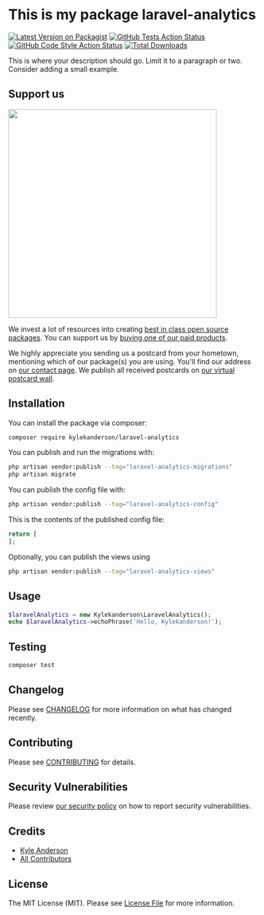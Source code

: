# This is my package laravel-analytics

[![Latest Version on Packagist](https://img.shields.io/packagist/v/kylekanderson/laravel-analytics.svg?style=flat-square)](https://packagist.org/packages/kylekanderson/laravel-analytics)
[![GitHub Tests Action Status](https://img.shields.io/github/workflow/status/kylekanderson/laravel-analytics/run-tests?label=tests)](https://github.com/kylekanderson/laravel-analytics/actions?query=workflow%3Arun-tests+branch%3Amain)
[![GitHub Code Style Action Status](https://img.shields.io/github/workflow/status/kylekanderson/laravel-analytics/Fix%20PHP%20code%20style%20issues?label=code%20style)](https://github.com/kylekanderson/laravel-analytics/actions?query=workflow%3A"Fix+PHP+code+style+issues"+branch%3Amain)
[![Total Downloads](https://img.shields.io/packagist/dt/kylekanderson/laravel-analytics.svg?style=flat-square)](https://packagist.org/packages/kylekanderson/laravel-analytics)

This is where your description should go. Limit it to a paragraph or two. Consider adding a small example.

## Support us

[<img src="https://github-ads.s3.eu-central-1.amazonaws.com/laravel-analytics.jpg?t=1" width="419px" />](https://spatie.be/github-ad-click/laravel-analytics)

We invest a lot of resources into creating [best in class open source packages](https://spatie.be/open-source). You can support us by [buying one of our paid products](https://spatie.be/open-source/support-us).

We highly appreciate you sending us a postcard from your hometown, mentioning which of our package(s) you are using. You'll find our address on [our contact page](https://spatie.be/about-us). We publish all received postcards on [our virtual postcard wall](https://spatie.be/open-source/postcards).

## Installation

You can install the package via composer:

```bash
composer require kylekanderson/laravel-analytics
```

You can publish and run the migrations with:

```bash
php artisan vendor:publish --tag="laravel-analytics-migrations"
php artisan migrate
```

You can publish the config file with:

```bash
php artisan vendor:publish --tag="laravel-analytics-config"
```

This is the contents of the published config file:

```php
return [
];
```

Optionally, you can publish the views using

```bash
php artisan vendor:publish --tag="laravel-analytics-views"
```

## Usage

```php
$laravelAnalytics = new Kylekanderson\LaravelAnalytics();
echo $laravelAnalytics->echoPhrase('Hello, Kylekanderson!');
```

## Testing

```bash
composer test
```

## Changelog

Please see [CHANGELOG](CHANGELOG.md) for more information on what has changed recently.

## Contributing

Please see [CONTRIBUTING](CONTRIBUTING.md) for details.

## Security Vulnerabilities

Please review [our security policy](../../security/policy) on how to report security vulnerabilities.

## Credits

- [Kyle Anderson](https://github.com/kylekanderson)
- [All Contributors](../../contributors)

## License

The MIT License (MIT). Please see [License File](LICENSE.md) for more information.
